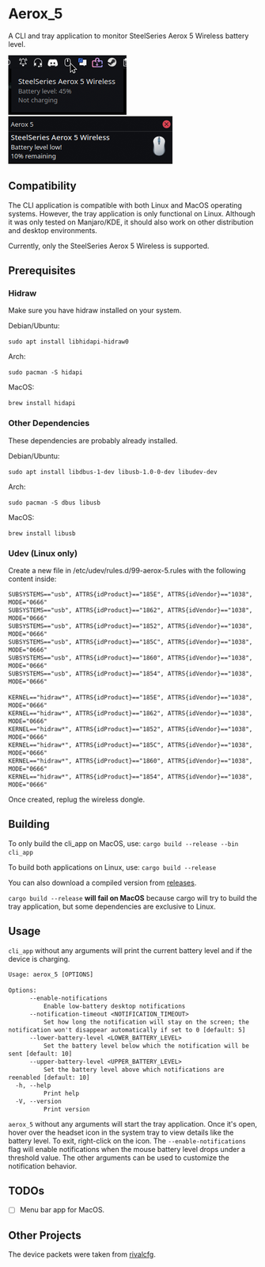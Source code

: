 # Aerox_5
A CLI and tray application to monitor SteelSeries Aerox 5 Wireless battery level. 

<img src=./screenshots/tray_app.png alt="tray_app">
<img src=./screenshots/notification.png alt="notification">

## Compatibility
The CLI application is compatible with both Linux and MacOS operating systems. However, the tray application is only functional on Linux. Although it was only tested on Manjaro/KDE, it should also work on other distribution and desktop environments.

Currently, only the SteelSeries Aerox 5 Wireless is supported.

## Prerequisites

### Hidraw

Make sure you have hidraw installed on your system.

Debian/Ubuntu:

`sudo apt install libhidapi-hidraw0`

Arch:

`sudo pacman -S hidapi`

MacOS:

`brew install hidapi`

### Other Dependencies

These dependencies are probably already installed.

Debian/Ubuntu:

`sudo apt install libdbus-1-dev libusb-1.0-0-dev libudev-dev`

Arch:

`sudo pacman -S dbus libusb`

MacOS:

`brew install libusb`

### Udev (Linux only)

Create a new file in /etc/udev/rules.d/99-aerox-5.rules with the following content inside:

```
SUBSYSTEMS=="usb", ATTRS{idProduct}=="185E", ATTRS{idVendor}=="1038", MODE="0666"
SUBSYSTEMS=="usb", ATTRS{idProduct}=="1862", ATTRS{idVendor}=="1038", MODE="0666"
SUBSYSTEMS=="usb", ATTRS{idProduct}=="1852", ATTRS{idVendor}=="1038", MODE="0666"
SUBSYSTEMS=="usb", ATTRS{idProduct}=="185C", ATTRS{idVendor}=="1038", MODE="0666"
SUBSYSTEMS=="usb", ATTRS{idProduct}=="1860", ATTRS{idVendor}=="1038", MODE="0666"
SUBSYSTEMS=="usb", ATTRS{idProduct}=="1854", ATTRS{idVendor}=="1038", MODE="0666"

KERNEL=="hidraw*", ATTRS{idProduct}=="185E", ATTRS{idVendor}=="1038", MODE="0666"
KERNEL=="hidraw*", ATTRS{idProduct}=="1862", ATTRS{idVendor}=="1038", MODE="0666"
KERNEL=="hidraw*", ATTRS{idProduct}=="1852", ATTRS{idVendor}=="1038", MODE="0666"
KERNEL=="hidraw*", ATTRS{idProduct}=="185C", ATTRS{idVendor}=="1038", MODE="0666"
KERNEL=="hidraw*", ATTRS{idProduct}=="1860", ATTRS{idVendor}=="1038", MODE="0666"
KERNEL=="hidraw*", ATTRS{idProduct}=="1854", ATTRS{idVendor}=="1038", MODE="0666"
```

Once created, replug the wireless dongle.

## Building

To only build the cli_app on MacOS, use:
`cargo build --release --bin cli_app`

To build both applications on Linux, use:
`cargo build --release`

You can also download a compiled version from [releases](https://github.com/LennardKittner/Aerox_5/releases).

`cargo build --release` **will fail on MacOS** because cargo will try to build the tray application, but some dependencies are exclusive to Linux.

## Usage
`cli_app` without any arguments will print the current battery level and if the device is charging.

```
Usage: aerox_5 [OPTIONS]

Options:
      --enable-notifications
          Enable low-battery desktop notifications
      --notification-timeout <NOTIFICATION_TIMEOUT>
          Set how long the notification will stay on the screen; the notification won't disappear automatically if set to 0 [default: 5]
      --lower-battery-level <LOWER_BATTERY_LEVEL>
          Set the battery level below which the notification will be sent [default: 10]
      --upper-battery-level <UPPER_BATTERY_LEVEL>
          Set the battery level above which notifications are reenabled [default: 10]
  -h, --help
          Print help
  -V, --version
          Print version
```
`aerox_5` without any arguments will start the tray application. Once it's open, hover over the headset icon in the system tray to view details like the battery level. To exit, right-click on the icon.
The `--enable-notifications` flag will enable notifications when the mouse battery level drops under a threshold value.
The other arguments can be used to customize the notification behavior.

## TODOs
- [ ] Menu bar app for MacOS.

## Other Projects

The device packets were taken from [rivalcfg](https://github.com/flozz/rivalcfg).
